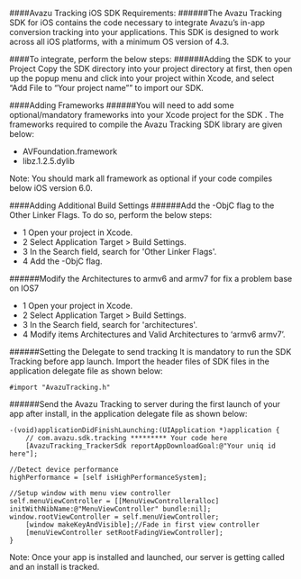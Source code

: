 ####Avazu Tracking iOS SDK Requirements:
######The Avazu Tracking SDK for iOS contains the code necessary to integrate Avazu’s in-app conversion tracking into your applications. This SDK is designed to work across all iOS platforms, with a minimum OS version of 4.3. 

####To integrate, perform the below steps:
######Adding the SDK to your Project
Copy the SDK directory into your project directory at first, then open up the popup menu and click into your project within Xcode, and select “Add File to “Your project name”” to import our SDK. 
 

####Adding Frameworks
######You will need to add some optional/mandatory frameworks into your Xcode project for the SDK . The frameworks required to compile the Avazu Tracking SDK library are given below:
- AVFoundation.framework
- libz.1.2.5.dylib
 
Note: You should mark all framework as optional if your code compiles below iOS version 6.0.

####Adding Additional Build Settings
######Add the -ObjC flag to the Other Linker Flags. To do so, perform the below steps:
- 1	Open your project in Xcode.
- 2	Select Application Target > Build Settings.
- 3	In the Search field, search for 'Other Linker Flags'.
- 4	Add the -ObjC flag.
 
######Modify the Architectures to armv6 and armv7 for fix a problem base on IOS7
- 1	Open your project in Xcode.
- 2	Select Application Target > Build Settings.
- 3	In the Search field, search for 'architectures'.
- 4	Modify items Architectures and Valid Architectures to ‘armv6 armv7’.
 
######Setting the Delegate to send tracking
It is mandatory to run the SDK Tracking before app launch.
Import the header files of SDK files in the application delegate file as shown below:
```objectc
#import "AvazuTracking.h"
```
######Send the Avazu Tracking to server during the first launch of your app after install, in the application delegate file as shown below:
```objectc
-(void)applicationDidFinishLaunching:(UIApplication *)application {    
    // com.avazu.sdk.tracking ********* Your code here
    [AvazuTracking_TrackerSdk reportAppDownloadGoal:@"Your uniq id here"];

//Detect device performance
highPerformance = [self isHighPerformanceSystem];

//Setup window with menu view controller
self.menuViewController = [[MenuViewControlleralloc] initWithNibName:@"MenuViewController" bundle:nil];
window.rootViewController = self.menuViewController;
    [window makeKeyAndVisible];//Fade in first view controller
    [menuViewController setRootFadingViewController];
}
```
Note: Once your app is installed and launched, our server is getting called and an install is tracked.
